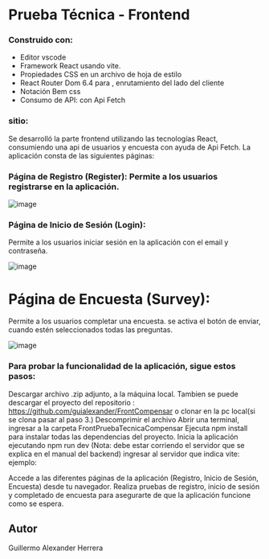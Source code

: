# Prueba Técnica - Frontend

### Construido con:

- Editor vscode
- Framework React usando vite.
- Propiedades CSS en un archivo de hoja de estilo
- React Router Dom 6.4 para , enrutamiento del lado del cliente
- Notación Bem css
- Consumo de API: con Api Fetch


### sitio:
Se desarrolló la parte frontend  utilizando las tecnologías React,  consumiendo una api de usuarios  y encuesta  con ayuda de Api Fetch.
La aplicación consta de las siguientes páginas:

### Página de Registro (Register): Permite a los usuarios registrarse en la aplicación.

![image](https://github.com/guialexander/FrontCompensar/assets/71296562/94708b57-04a3-476b-9b5d-62c8c45d0e75)



### Página de Inicio de Sesión (Login):

Permite a los usuarios iniciar sesión en la aplicación con el email y contraseña.

![image](https://github.com/guialexander/FrontCompensar/assets/71296562/0567cf32-0534-4f20-8d5d-a1e18c65f081)



# Página de Encuesta (Survey):
Permite a los usuarios completar una encuesta.
se activa el botón de enviar, cuando estén seleccionados todas las preguntas.


![image](https://github.com/guialexander/FrontCompensar/assets/71296562/90746943-1deb-441d-833c-e5a585866a34)



### Para probar la funcionalidad de la aplicación, sigue estos pasos:


Descargar archivo .zip adjunto, a la máquina local. Tambien se puede descargar el proyecto del repositorio : https://github.com/guialexander/FrontCompensar o clonar en la pc local(si se clona pasar al paso 3.)
Descomprimir el archivo
Abrir una terminal, ingresar a la carpeta FrontPruebaTecnicaCompensar
Ejecuta npm install para instalar todas las dependencias del proyecto.
Inicia la aplicación ejecutando npm run dev (Nota: debe estar corriendo el servidor que se explica en el manual del backend) 
ingresar al servidor que indica vite:
ejemplo:

Accede a las diferentes páginas de la aplicación (Registro, Inicio de Sesión, Encuesta) desde tu navegador.
Realiza pruebas de registro, inicio de sesión y completado de encuesta para asegurarte de que la aplicación funcione como se espera.




## Autor

Guillermo Alexander Herrera


